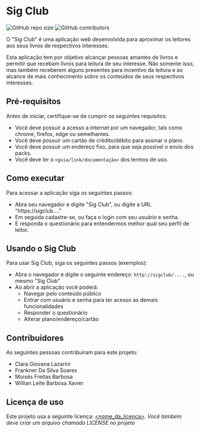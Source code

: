 # Sig Club

<!--- Exemplos de badges. Acesse https://shields.io para outras opções. Você pode querer incluir informações de dependencias, build, testes, licença, etc. --->
![GitHub repo size](https://img.shields.io/github/repo-size/hsborges/progweb-template)
![GitHub contributors](https://img.shields.io/github/contributors/hsborges/progweb-template)

O "Sig Club" é uma aplicação web desenvolvida para aproximar os leitores aos seus livros de respectivos interesses.

Esta aplicação tem por objetivo alcançar pessoas amantes de livros e permitir que recebam livros para leitura de seu interesse. Não somente isso, mas também receberem alguns presentes para incentivo da leitura e ao alcance de mais conhecimento sobre os conteúdos de seus respectivos interesses.

## Pré-requisitos

Antes de iniciar, certifique-se de cumprir os seguintes requisitos:

* Você deve possuir a acesso a internet por um navegador, tais como chrome, firefox, edge ou semelhantes.
* Você deve possuir um cartão de crédito/débito para assinar o plano.
* Você deve possuir um endereço fixo, para que seja possível o envio dos packs.
* Você deve ler o `<guia/link/documentação>` dos termos de uso.


## Como executar

Para acessar a aplicação siga os seguintes passos:

* Abra seu navegador e digite "Sig Club", ou digite a URL "https://sigclub...."
* Em seguida cadastre-se, ou faça o login com seu usuário e senha.
* E responda o questionário para entendermos melhor qual seu perfil de leitor.

## Usando o Sig Club 

Para usar Sig Club, siga os seguintes passos (exemplos):

* Abra o navegador e digite o seguinte endereço: `http://sigclub/....`, ou mesmo "Sig Club" 
* Ao abrir a aplicação você poderá:
  * Navegar pelo conteúdo público
  * Entrar com usuário e senha para ter acesso as demais funcionalidades
  * Responder o questionário
  * Alterar plano/endereço/cartão
  

## Contribuidores

As seguintes pessoas contribuiram para este projeto:

* Clara Giovana Lazarini
* Frankner Da Silva Soares
* Moisés Freitas Barbosa
* Willian Leite Barbosa Xavier

## Licença de uso

<!--- Se não tiver certeza de qual, verifique este site: https://choosealicense.com/--->
Este projeto usa a seguinte licença: [<nome_da_licenca>](<link>).
*Você também deve criar um arquivo chamado LICENSE no projeto*
